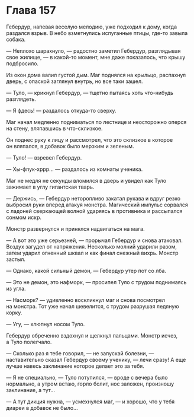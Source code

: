 # Глава 157

Гебердур, напевая веселую мелодию, уже подходил к дому, когда раздался взрыв. В небо взметнулись испуганные птицы, где-то завыла собака.

— Неплохо шарахнуло, — радостно заметил Гебердур, разглядывая свое жилище, — в какой-то момент, мне даже показалось, что крышу подбросило.

Из окон дома валил густой дым. Маг поднялся на крыльцо, распахнул дверь, с опаской заглянул внутрь, но все таки зашел.

— Туло, — крикнул Гебердур, — тщетно пытаясь хоть что-нибудь разглядеть.

— Я фдесь! — раздалось откуда-то сверху.

Маг начал медленно подниматься по лестнице и неосторожно оперся на стену, вляпавшись в что-склизкое.

Он поднес руку к лицу и рассмотрел, что это склизкое в которое он вляпался, в добавок было мерзким и зеленым. 

— Туло! — взревел Гебердур.

— Хы-фпук-хррр... — раздалось из комнаты ученика.

Маг не медля не секунды вломился в дверь и увидел как Туло зажимает в углу гигантская тварь.

— Держись, — Гебердур неторопливо закатал рукава и вдруг резко выбросил руки вперед атакуя монстра. Магический импульс сорвался с ладоней сверкающей волной ударяясь в противника и рассыпался сонмом искр.

Монстр развернулся и принялся надвигаться на мага.

— А вот это уже серьезней, — прорычал Гебердур и снова атаковал. Воздух загудел от напряжения. Несколько молний ударили разом, затем ударил огненный шквал и как финал снежный вихрь. Монстр застыл.

— Однако, какой сильный демон, — Гебердур утер пот со лба.

— Это не демон, это нафморк, — просипел Туло с трудом поднимаясь из угла.

— Насморк? — удивленно воскликнул маг и снова посмотрел на монстра. Тот уже начал шевелится, с трудом разрушая ледяную корку.

— Угу, — хлюпнул носом Туло.

Гебердур обреченно вздохнул и щелкнул пальцами. Монстр исчез, а Туло полегчало.

— Сколько раз я тебе говорил, — не запускай болезни, — наставительно сказал Гебердур своему ученику, — лечи сразу! А еще лучше навесь заклинание которое делает это за тебя.

— Я не специально, — Туло потупился, — вроде с вечера было нормально, а утром встаю, горло болит, нос заложен, произношу заклинание, а тут...

— А тут дикция нужна, — усмехнулся маг, — и хорошо, что у тебя диареи в добавок не было...


